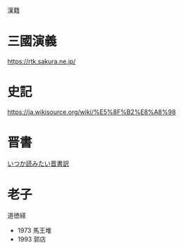 漢籍

# 三國演義

https://rtk.sakura.ne.jp/

# 史記

https://ja.wikisource.org/wiki/%E5%8F%B2%E8%A8%98

# 晋書

[いつか読みたい晋書訳](http://3guozhi.net/sy/top.html)

# 老子

道徳経

- 1973 馬王堆
- 1993 郭店
